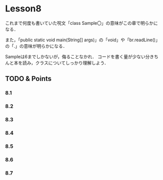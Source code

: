 # Lesson8
これまで何度も書いていた呪文「class Sample〇」の意味がこの章で明らかになる．

また，「public static void main(String[] args)」の「void」や「br.readLine()」の「.」の意味が明らかになる．

Sampleは6までしかないが，侮ることなかれ．
コードを書く量が少ない分きちんと本を読み，クラスについてしっかり理解しよう．

## TODO & Points


### 8.1


### 8.2


### 8.3


### 8.4


### 8.5


### 8.6


### 8.7

